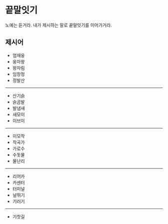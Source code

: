 # 끝말잇기

노예는 듣거라. 내가 제시하는 말로 끝말잇기를 이어가거라.

## 제시어

- 엄재웅
- 웅마왕
- 왕자림
- 임창정
- 정발산

---

- 산기슭
- 슭곰발
- 발냄새
- 새모이
- 이브이

---

- 이모작
- 작곡가
- 가로수
- 수돗물
- 물난리

---

- 리어카
- 카센터
- 터미널
- 널뛰기
- 기러기

---

- 기찻길